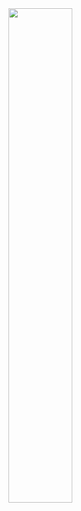 <img  src="https://github.com/MCLifeLeader/CS364/blob/master/SDD/resources/3.2.16.0.jpg" height="50%" width="50%">
